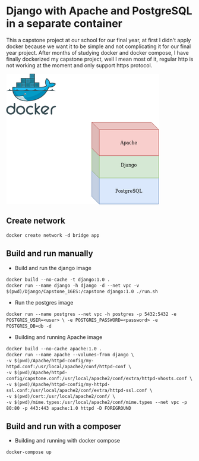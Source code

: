 # Django with Apache and PostgreSQL in a separate container

This a capstone project at our school for our final year, at first I didn't apply docker because we want it to be simple and not complicating it for our final year project. After months of studying docker and docker compose, I have finally dockerized my capstone project, well I mean most of it, regular http is not working at the moment and only support https protocol.

![idea](./images/Capstone_Project_Dockerized.png)

## Create network 

```
docker create network -d bridge app
```


## Build and run manually
* Build and run the django image

```
docker build --no-cache -t django:1.0 .
docker run --name django -h django -d --net vpc -v $(pwd)/Django/Capstone_16ES:/capstone django:1.0 ./run.sh 
```

* Run the postgres image

```
docker run --name postgres --net vpc -h postgres -p 5432:5432 -e POSTGRES_USER=<user> \ -e POSTGRES_PASSWORD=<password> -e POSTGRES_DB=db -d
```

* Building and running Apache image

```
docker build --no-cache apache:1.0 .
docker run --name apache --volumes-from django \ 
-v $(pwd)/Apache/httpd-config/my-httpd.conf:/usr/local/apache2/conf/httpd-conf \
-v $(pwd)/Apache/httpd-config/capstone.conf:/usr/local/apache2/conf/extra/httpd-vhosts.conf \
-v $(pwd)/Apache/httpd-config/my-httpd-ssl.conf:/usr/local/apache2/conf/extra/httpd-ssl.conf \
-v $(pwd)/cert:/usr/local/apache2/conf/ \
-v $(pwd)/mime.types:/usr/local/apache2/conf/mime.types --net vpc -p 80:80 -p 443:443 apache:1.0 httpd -D FOREGROUND
```

## Build and run with a composer
* Building and running with docker compose 

```
docker-compose up
```






